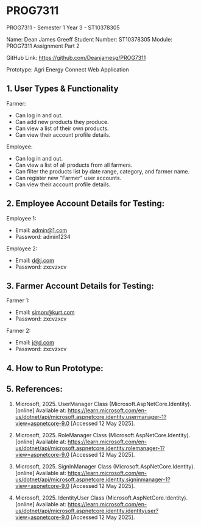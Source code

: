 # PROG7311
PROG7311 - Semester 1 Year 3 - ST10378305

Name: Dean James Greeff
Student Number: ST10378305
Module: PROG7311
Assignment Part 2

GitHub Link: https://github.com/Deanjamesg/PROG7311

Prototype: Agri Energy Connect Web Application

## 1. User Types & Functionality

Farmer:
- Can log in and out.
- Can add new products they produce.
- Can view a list of their own products.
- Can view their account profile details.

Employee:
- Can log in and out.
- Can view a list of all products from all farmers.
- Can filter the products list by date range, category, and farmer name.
- Can register new "Farmer" user accounts.
- Can view their account profile details.

## 2. Employee Account Details for Testing:

Employee 1:
- Email: admin@1.com
- Password: admin1234

Employee 2:
- Email: d@j.com
- Password: zxcvzxcv

## 3. Farmer Account Details for Testing:

Farmer 1:
- Email: simon@kurt.com
- Password: zxcvzxcv

Farmer 2:
- Email: j@d.com
- Password: zxcvzxcv

## 4. How to Run Prototype:

## 5. References:

1. Microsoft, 2025. UserManager<TUser> Class (Microsoft.AspNetCore.Identity). [online] Available at: https://learn.microsoft.com/en-us/dotnet/api/microsoft.aspnetcore.identity.usermanager-1?view=aspnetcore-9.0 [Accessed 12 May 2025].

2. Microsoft, 2025. RoleManager<TRole> Class (Microsoft.AspNetCore.Identity). [online] Available at: https://learn.microsoft.com/en-us/dotnet/api/microsoft.aspnetcore.identity.rolemanager-1?view=aspnetcore-9.0 [Accessed 12 May 2025].

3. Microsoft, 2025. SignInManager<TUser> Class (Microsoft.AspNetCore.Identity). [online] Available at: https://learn.microsoft.com/en-us/dotnet/api/microsoft.aspnetcore.identity.signinmanager-1?view=aspnetcore-9.0 [Accessed 12 May 2025].

4. Microsoft, 2025. IdentityUser Class (Microsoft.AspNetCore.Identity). [online] Available at: https://learn.microsoft.com/en-us/dotnet/api/microsoft.aspnetcore.identity.identityuser?view=aspnetcore-9.0 [Accessed 12 May 2025].
